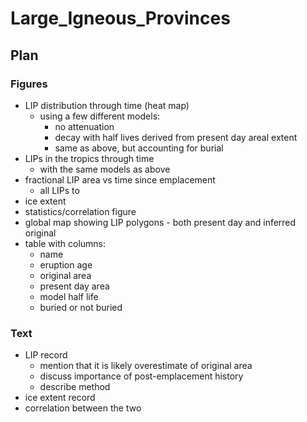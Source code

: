 # Large_Igneous_Provinces

## Plan

### Figures

* LIP distribution through time (heat map)
    * using a few different models:
        * no attenuation
        * decay with half lives derived from present day areal extent
        * same as above, but accounting for burial
* LIPs in the tropics through time
    * with the same models as above
* fractional LIP area vs time since emplacement
    * all LIPs to
* ice extent
* statistics/correlation figure
* global map showing LIP polygons - both present day and inferred original
* table with columns:
    * name
    * eruption age
    * original area
    * present day area
    * model half life
    * buried or not buried

### Text

* LIP record
    * mention that it is likely overestimate of original area
    * discuss importance of post-emplacement history
    * describe method
* ice extent record
* correlation between the two
